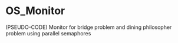 # OS_Monitor
(PSEUDO-CODE) Monitor for bridge problem and dining philosopher problem using parallel semaphores
